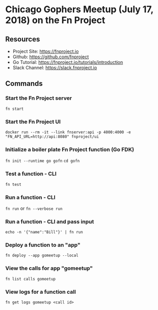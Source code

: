 # Chicago Gophers Meetup (July 17, 2018) on the Fn Project

## Resources

* Project Site: https://fnproject.io
* Github: https://github.com/fnproject
* Go Tutorial: https://fnproject.io/tutorials/introduction
* Slack Channel: https://slack.fnproject.io

## Commands

### Start the Fn Project server
`fn start` 

### Start the Fn Project UI
`docker run --rm -it --link fnserver:api -p 4000:4000 -e "FN_API_URL=http://api:8080" fnproject/ui`

### Initialize a boiler plate Fn Project function (Go FDK)
`fn init --runtime go gofn`
`cd gofn`

### Test a function - CLI
`fn test`

### Run a function - CLI
`fn run` or `fn --verbose run`

### Run a function - CLI and pass input
`echo -n '{"name":"Bill"}' | fn run`

### Deploy a function to an "app"
`fn deploy --app gomeetup --local`

### View the calls for app "gomeetup"
`fn list calls gomeetup`

### View logs for a function call
`fn get logs gomeetup <call id>`


